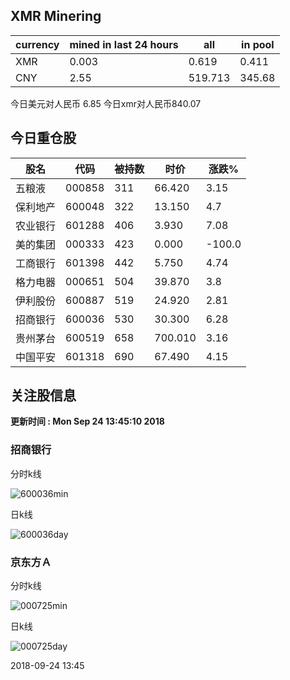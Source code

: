 ## XMR Minering

|currency|mined in last 24 hours|all|in pool|
|---|---|---|---|
|XMR|0.003|0.619|0.411|
|CNY|2.55|519.713|345.68|

今日美元对人民币 6.85	今日xmr对人民币840.07


## 今日重仓股 

|股名|代码|被持数|时价|涨跌%|
|---|---|---|---|---|
|五粮液|000858|311|66.420|3.15|
|保利地产|600048|322|13.150|4.7|
|农业银行|601288|406|3.930|7.08|
|美的集团|000333|423|0.000|-100.0|
|工商银行|601398|442|5.750|4.74|
|格力电器|000651|504|39.870|3.8|
|伊利股份|600887|519|24.920|2.81|
|招商银行|600036|530|30.300|6.28|
|贵州茅台|600519|658|700.010|3.16|
|中国平安|601318|690|67.490|4.15|

## 关注股信息
**更新时间 : Mon Sep 24 13:45:10 2018**
### 招商银行 
分时k线

![600036min](http://image.sinajs.cn/newchart/min/n/sh600036.gif)

日k线

![600036day](http://image.sinajs.cn/newchart/daily/n/sh600036.gif)

### 京东方Ａ 
分时k线

![000725min](http://image.sinajs.cn/newchart/min/n/sz000725.gif)

日k线

![000725day](http://image.sinajs.cn/newchart/daily/n/sz000725.gif)

2018-09-24 13:45